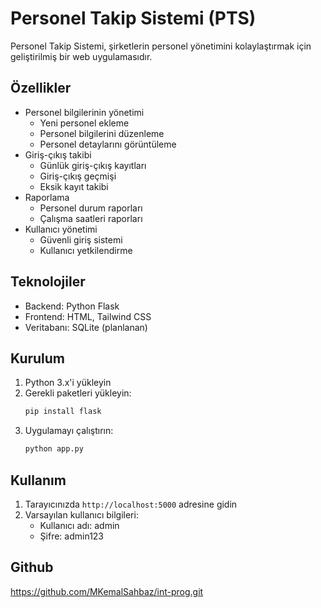 # Personel Takip Sistemi (PTS)

Personel Takip Sistemi, şirketlerin personel yönetimini kolaylaştırmak için geliştirilmiş bir web uygulamasıdır.

## Özellikler

- Personel bilgilerinin yönetimi
  - Yeni personel ekleme
  - Personel bilgilerini düzenleme
  - Personel detaylarını görüntüleme
- Giriş-çıkış takibi
  - Günlük giriş-çıkış kayıtları
  - Giriş-çıkış geçmişi
  - Eksik kayıt takibi
- Raporlama
  - Personel durum raporları
  - Çalışma saatleri raporları
- Kullanıcı yönetimi
  - Güvenli giriş sistemi
  - Kullanıcı yetkilendirme

## Teknolojiler

- Backend: Python Flask
- Frontend: HTML, Tailwind CSS
- Veritabanı: SQLite (planlanan)

## Kurulum

1. Python 3.x'i yükleyin
2. Gerekli paketleri yükleyin:
   ```bash
   pip install flask
   ```
3. Uygulamayı çalıştırın:
   ```bash
   python app.py
   ```

## Kullanım

1. Tarayıcınızda `http://localhost:5000` adresine gidin
2. Varsayılan kullanıcı bilgileri:
   - Kullanıcı adı: admin
   - Şifre: admin123
## Github

https://github.com/MKemalSahbaz/int-prog.git


